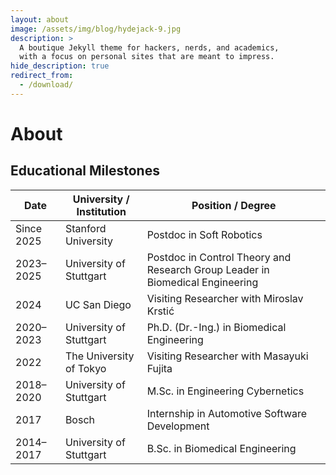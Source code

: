 ```yaml
---
layout: about
image: /assets/img/blog/hydejack-9.jpg
description: >
  A boutique Jekyll theme for hackers, nerds, and academics,
  with a focus on personal sites that are meant to impress.
hide_description: true
redirect_from:
  - /download/
---
```


# About

<!--author-->

<!-- (PS: This website is still under construction.) -->

## Educational Milestones

| Date        | University / Institution             | Position / Degree                                           |
|-------------|--------------------------------------|-------------------------------------------------------------|
| Since 2025  | Stanford University                  | Postdoc in Soft Robotics                                    |
| 2023–2025   | University of Stuttgart              | Postdoc in Control Theory and Research Group Leader in Biomedical Engineering |
| 2024        | UC San Diego                         | Visiting Researcher with Miroslav Krstić                    |
| 2020–2023   | University of Stuttgart              | Ph.D. (Dr.-Ing.) in Biomedical Engineering                  |
| 2022        | The University of Tokyo              | Visiting Researcher with Masayuki Fujita                   |
| 2018–2020   | University of Stuttgart              | M.Sc. in Engineering Cybernetics                            |
| 2017        | Bosch                                | Internship in Automotive Software Development               |
| 2014–2017   | University of Stuttgart              | B.Sc. in Biomedical Engineering                             |


<!-- - since 04/2025: Postdoc at Stanford University (soft robotics)
- 05/2023-02/2025: Postdoc and research group leader at the University of Stuttgart (control of population dynamics)
- 04/2023: PhD (Dr.-Ing.) at the University of Stuttgart, *summa cum laude*, (intraoperative tissue differentiation)
- 05/2020: Master of Science *Engineering Cybernetics* at the University of Stuttgart (specializing in robotics, advanced control) -->


[jekyll]: https://jekyllrb.com

[blog]: /
[portfolio]: https://hydejack.com/examples/
[resume]: https://hydejack.com/resume/
[download]: https://hydejack.com/download/
[welcome]: https://hydejack.com/
[forms]: https://hydejack.com/forms-by-example/

[features]: #features
[news]: #build-an-audience
[syntax]: #syntax-highlighting
[latex]: #beautiful-math
<!-- [dark]: https://hydejack.com/blog/hydejack/2018-09-01-introducing-dark-mode/ -->
[search]: https://hydejack.com/#_search-input
[grid]: https://hydejack.com/blog/hydejack/

[lic]: LICENSE.md
[pro]: licenses/PRO.md
[docs]: docs/README.md
[ofln]: docs/advanced.md#enabling-offline-support
[math]: docs/writing.md#adding-math

[kit]: https://github.com/hydecorp/hydejack-starter-kit/releases
[src]: https://github.com/hydecorp/hydejack
[gem]: https://rubygems.org/gems/jekyll-theme-hydejack
[buy]: https://gum.co/nuOluY

[gpss]: https://developers.google.com/speed/pagespeed/insights/?url=https%3A%2F%2Fhydejack.com%2Fdocs%2F
[rouge]: http://rouge.jneen.net
[katex]: https://khan.github.io/KaTeX/
[mathjax]: https://www.mathjax.org/
